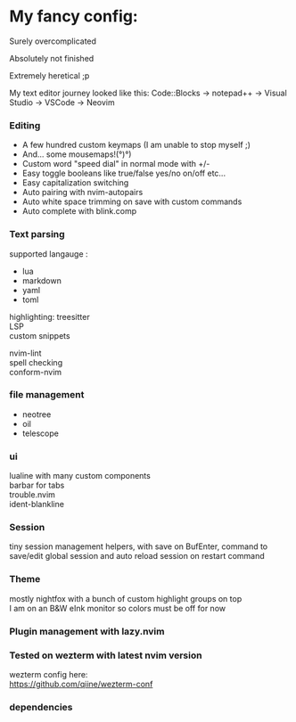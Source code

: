 # My fancy config:

Surely overcomplicated

Absolutely not finished

Extremely heretical ;p

My text editor journey looked like this:
Code::Blocks -> notepad++ -> Visual Studio -> VSCode -> Neovim  

### Editing
- A few hundred custom keymaps (I am unable to stop myself ;) 
- And... some mousemaps!(°)°)  
- Custom word "speed dial" in normal mode with +/-  
- Easy toggle booleans like true/false yes/no on/off etc...  
- Easy capitalization switching  
- Auto pairing with nvim-autopairs  
- Auto white space trimming on save with custom commands  
- Auto complete with blink.comp  

### Text parsing
supported langauge :
- lua
- markdown
- yaml
- toml  

highlighting: treesitter  
LSP  
custom snippets  

nvim-lint  
spell checking  
conform-nvim  

### file management
- neotree  
- oil  
- telescope  

### ui
lualine with many custom components  
barbar for tabs  
trouble.nvim  
ident-blankline  

### Session
tiny session management helpers, with save on BufEnter, command to save/edit 
global session and auto reload session on restart command

### Theme
mostly nightfox with a bunch of custom highlight groups on top  
I am on an B&W eInk monitor so colors must be off for now  

### Plugin management with lazy.nvim

### Tested on wezterm with latest nvim version
wezterm config here:  
https://github.com/qiine/wezterm-conf  

### dependencies 


